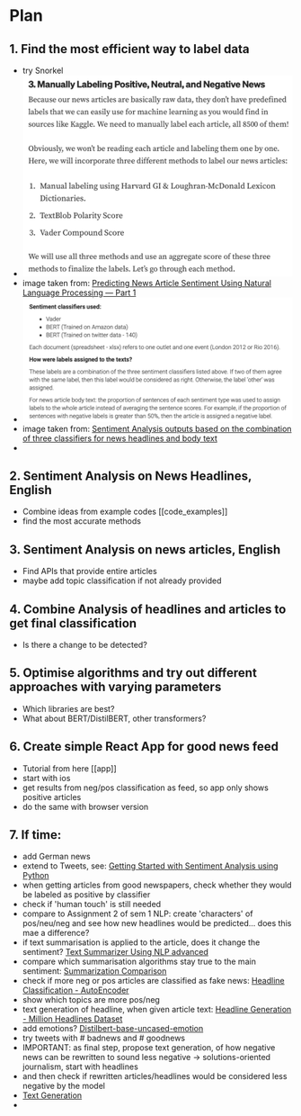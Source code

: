# Plan

## 1. Find the most efficient way to label data
* try Snorkel
* ![](label.png)
* image taken from: [Predicting News Article Sentiment Using Natural Language Processing — Part 1](https://cjlee-data.medium.com/predicting-news-article-sentiment-using-natural-language-processing-part-1-27ef1e33ba3b)
* ![](label2.png)
* image taken from: [Sentiment Analysis outputs based on the combination of three classifiers for news headlines and body text](https://zenodo.org/record/6326348#.Y90Dpy-l3RY)
* 

## 2. Sentiment Analysis on News Headlines, English
* Combine ideas from example codes [[code_examples]]
* find the most accurate methods

## 3. Sentiment Analysis on news articles, English
* Find APIs that provide entire articles
* maybe add topic classification if not already provided

## 4. Combine Analysis of headlines and articles to get final classification
* Is there a change to be detected?

## 5. Optimise algorithms and try out different approaches with varying parameters
* Which libraries are best?
* What about BERT/DistilBERT, other transformers?

## 6. Create simple React App for good news feed
* Tutorial from here [[app]]
* start with ios
* get results from neg/pos classification as feed, so app only shows positive articles
* do the same with browser version

## 7. If time:
* add German news
* extend to Tweets, see: [Getting Started with Sentiment Analysis using Python](https://huggingface.co/blog/sentiment-analysis-python)
* when getting articles from good newspapers, check whether they would be labeled as positive by classifier
* check if 'human touch' is still needed
* compare to Assignment 2 of sem 1 NLP: create 'characters' of pos/neu/neg and see how new headlines would be predicted... does this mae a difference?
* if text summarisation is applied to the article, does it change the sentiment? [Text Summarizer Using NLP advanced](https://www.kaggle.com/code/midouazerty/text-summarizer-using-nlp-advanced)
* compare which summarisation algorithms stay true to the main sentiment: [ Summarization Comparison](https://www.kaggle.com/code/thomaslazarus/summarization-comparison)
* check if more neg or pos articles are classified as fake news: [Headline Classification - AutoEncoder](https://www.kaggle.com/code/antmarakis/headline-classification-autoencoder)
* show which topics are more pos/neg
* text generation of headline, when given article text: [Headline Generation - Million Headlines Dataset](https://www.kaggle.com/code/antmarakis/headline-generation-million-headlines-dataset)
* add emotions? [Distilbert-base-uncased-emotion](https://huggingface.co/bhadresh-savani/distilbert-base-uncased-emotion?text=I+feel+a+bit+let+down)
* try tweets with # badnews and # goodnews
* IMPORTANT: as final step, propose text generation, of how negative news can be rewritten to sound less negative -> solutions-oriented journalism, start with headlines
* and then check if rewritten articles/headlines would be considered less negative by the model
* [Text Generation](https://huggingface.co/tasks/text-generation)
* 